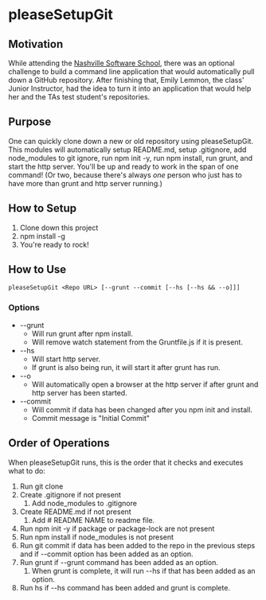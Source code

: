 # pleaseSetupGit
## Motivation
While attending the [Nashville Software School](http://nashvillesoftwareschool.com/), there was an optional challenge to build a command line application that would automatically pull down a GitHub repository.  After finishing that, Emily Lemmon, the class' Junior Instructor, had the idea to turn it into an application that would help her and the TAs test student's repositories.  
## Purpose
One can quickly clone down a new or old repository using pleaseSetupGit.  This modules will automatically setup README.md, setup .gitignore, add node_modules to git ignore, run npm init -y, run npm install, run grunt, and start the http server.  You'll be up and ready to work in the span of one command!  (Or two, because there's always  *one* person who just has to have more than grunt and http server running.)
## How to Setup
1. Clone down this project
1. npm install -g
1. You're ready to rock!

## How to Use
```
pleaseSetupGit <Repo URL> [--grunt --commit [--hs [--hs && --o]]]
```
### Options
* --grunt 
    * Will run grunt after npm install.
    * Will remove watch statement from the Gruntfile.js if it is present.
* --hs
    * Will start http server. 
    * If grunt is also being run, it will start it after grunt has run.
* --o
    * Will automatically open a browser at the http server if after grunt and http server has been started.
* --commit
    * Will commit if data has been changed after you npm init and install.
    * Commit message is "Initial Commit"

## Order of Operations
When pleaseSetupGit runs, this is the order that it checks and executes what to do:
1. Run git clone
1. Create .gitignore if not present
    1. Add node_modules to .gitignore 
1. Create README.md if not present
    1. Add # README NAME to readme file.
1. Run npm init -y if package or package-lock are not present
1. Run npm install if node_modules is not present
1. Run git commit if data has been added to the repo in the previous steps and if --commit option has been added as an option.
1. Run grunt if --grunt command has been added as an option.
    1. When grunt is complete, it will run --hs if that has been added as an option.
1. Run hs if --hs command has been added and grunt is complete.
